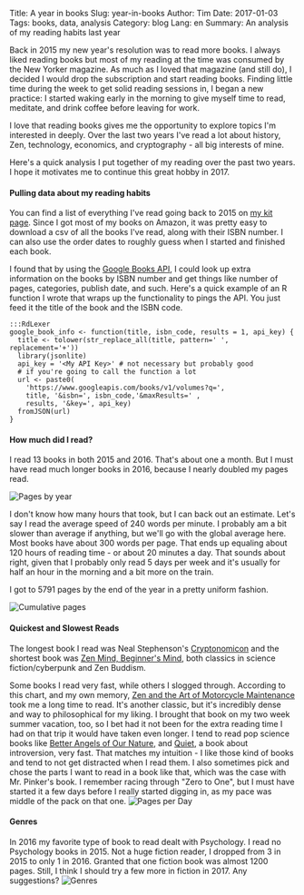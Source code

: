 Title: A year in books
Slug: year-in-books
Author: Tim
Date: 2017-01-03
Tags: books, data, analysis
Category: blog
Lang: en
Summary: An analysis of my reading habits last year

Back in 2015 my new year's resolution was to read more books. I always liked reading books but most of my reading at the time was consumed by the New Yorker magazine. As much as I loved that magazine (and still do), I decided I would drop the subscription and start reading books. Finding little time during the week to get solid reading sessions in, I began a new practice: I started waking early in the morning to give myself time to read, meditate, and drink coffee before leaving for work.

I love that reading books gives me the opportunity to explore topics I'm interested in deeply. Over the last two years I've read a lot about history, Zen, technology, economics, and cryptography - all big interests of mine.

Here's a quick analysis I put together of my reading over the past two years. I hope it motivates me to continue this great hobby in 2017.

#### Pulling data about my reading habits

You can find a list of everything I've read going back to 2015 on [my kit page](https://kit.com/timabe/books-i-read-2015-2016). Since I got most of my books on Amazon, it was pretty easy to download a csv of all the books I've read, along with their ISBN number. I can also use the order dates to roughly guess when I started and finished each book.

I found that by using the [Google Books API](https://developers.google.com/books), I could look up extra information on the books by ISBN number and get things like number of pages, categories, publish date, and such. Here's a quick example of an R function I wrote that wraps up the functionality to pings the API. You just feed it the title of the book and the ISBN code.

    :::RdLexer
    google_book_info <- function(title, isbn_code, results = 1, api_key) {
      title <- tolower(str_replace_all(title, pattern=' ', replacement='+'))
      library(jsonlite)
      api_key = '<My API Key>' # not necessary but probably good
      # if you're going to call the function a lot
      url <- paste0(
        'https://www.googleapis.com/books/v1/volumes?q=',
        title, '&isbn=', isbn_code,'&maxResults=' ,
        results, '&key=', api_key)
      fromJSON(url)
    }

#### How much did I read?
I read 13 books in both 2015 and 2016. That's about one a month. But I must have read much longer books in 2016, because I nearly doubled my pages read.

![Pages by year]({filename}/images/pages_by_year.png)

I don't know how many hours that took, but I can back out an estimate. Let's say I read the average speed of 240 words per minute. I probably am a bit slower than average if anything, but we'll go with the global average here. Most books have about 300 words per page. That ends up equaling about 120 hours of reading time - or about 20 minutes a day. That sounds about right, given that I probably only read 5 days per week and it's usually for half an hour in the morning and a bit more on the train.

I got to 5791 pages by the end of the year in a pretty uniform fashion.

![Cumulative pages]({filename}/images/cpages.png)

#### Quickest and Slowest Reads
The longest book I read was Neal Stephenson's [Cryptonomicon](https://en.wikipedia.org/wiki/Cryptonomicon) and the shortest book was [Zen Mind, Beginner's Mind](https://en.wikipedia.org/wiki/Zen_Mind,_Beginner's_Mind), both classics in science fiction/cyberpunk and Zen Buddism.

Some books I read very fast, while others I slogged through. According to this chart, and my own memory, [Zen and the Art of Motorcycle Maintenance](https://en.wikipedia.org/wiki/Zen_and_the_Art_of_Motorcycle_Maintenance) took me a long time to read. It's another classic, but it's incredibly dense and way to philosophical for my liking. I brought that book on my two week summer vacation, too, so I bet had it not been for the extra reading time I had on that trip it would have taken even longer. I tend to read pop science books like [Better Angels of Our Nature](https://en.wikipedia.org/wiki/The_Better_Angels_of_Our_Nature), and [Quiet](https://en.wikipedia.org/wiki/Quiet:_The_Power_of_Introverts_in_a_World_That_Can't_Stop_Talking), a book about introversion, very fast. That matches my intuition - I like those kind of books and tend to not get distracted when I read them. I also sometimes pick and chose the parts I want to read in a book like that, which was the case with Mr. Pinker's book. I remember racing through "Zero to One", but I must have started it a few days before I really started digging in, as my pace was middle of the pack on that one.
![Pages per Day]({filename}/images/time_to_finish.png)

#### Genres
In 2016 my favorite type of book to read dealt with Psychology. I read no Psychology books in 2015. Not a huge fiction reader, I dropped from 3 in 2015 to only 1 in 2016. Granted that one fiction book was almost 1200 pages. Still, I think I should try a few more in fiction in 2017. Any suggestions?
![Genres]({filename}/images/categories.png)




